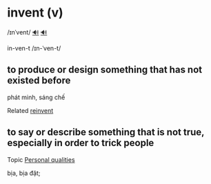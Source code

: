 # invent (v)

/ɪnˈvent/ [🔊](https://www.oxfordlearnersdictionaries.com/media/english/uk_pron/i/inv/inven/invent__gb_1.mp3) [🔊](https://www.oxfordlearnersdictionaries.com/media/english/us_pron/i/inv/inven/invent__us_1.mp3)

in-ven-t /ɪn-ˈven-t/

## to produce or design something that has not existed before

phát minh, sáng chế

Related [reinvent]()

## to say or describe something that is not true, especially in order to trick people

Topic [Personal qualities](../topics/personal-qualities.md#personal-qualities)

bịa, bịa đặt;